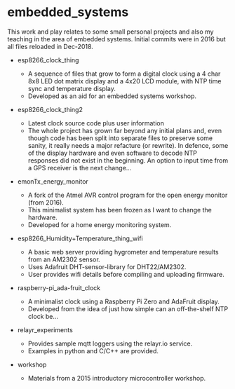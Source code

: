 # embedded_systems

This work and play relates to some small personal projects and also my teaching in the area of embedded systems. Initial commits were in 2016 but all files reloaded in Dec-2018.

* esp8266_clock_thing
  - A sequence of files that grow to form a digital clock using a 4 char 8x8 LED dot matrix display and a 4x20 LCD module, with NTP time sync and temperature display.
  - Developed as an aid for an embedded systems workshop.

* esp8266_clock_thing2
  - Latest clock source code plus user information
  - The whole project has grown far beyond any initial plans and, even though code has been split into separate files to preserve some sanity, it really needs a major refacture (or rewrite). In defence, some of the display hardware and even software to decode NTP responses did not exist in the beginning. An option to input time from a GPS receiver is the next change...

* emonTx_energy_monitor
  - A fork of the Atmel AVR control program for the open energy monitor (from 2016).
  - This minimalist system has been frozen as I want to change the hardware.
  - Developed for a home energy monitoring system.

* esp8266_Humidity+Temperature_thing_wifi
  - A basic web server providing hygrometer and temperature results from an AM2302 sensor.
  - Uses Adafruit DHT-sensor-library for DHT22/AM2302.
  - User provides wifi details before compiling and uploading firmware.

* raspberry-pi_ada-fruit_clock
  - A minimalist clock using a Raspberry Pi Zero and AdaFruit display.
  - Developed from the idea of just how simple can an off-the-shelf NTP clock be...

* relayr_experiments
  - Provides sample mqtt loggers using the relayr.io service.
  - Examples in python and C/C++ are provided.

* workshop
  - Materials from a 2015 introductory microcontroller workshop.
